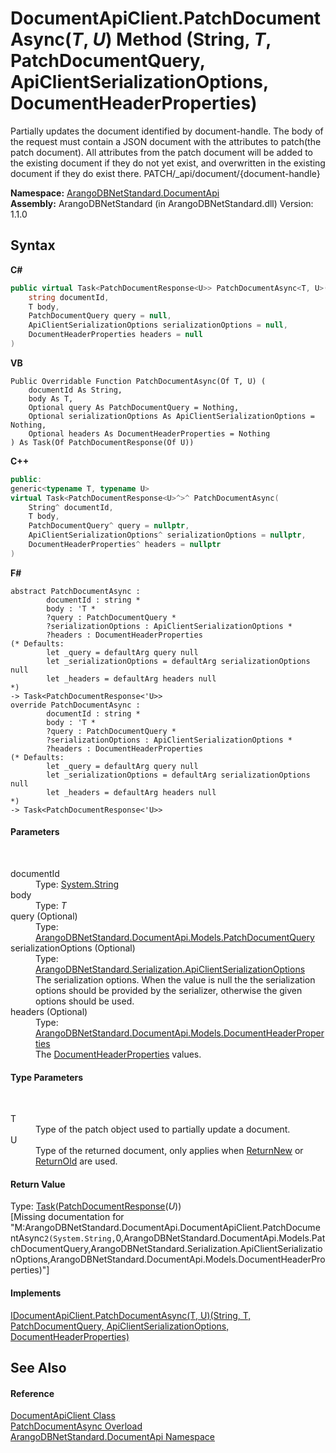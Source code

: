 # DocumentApiClient.PatchDocumentAsync(*T*, *U*) Method (String, *T*, PatchDocumentQuery, ApiClientSerializationOptions, DocumentHeaderProperties)
 

Partially updates the document identified by document-handle. The body of the request must contain a JSON document with the attributes to patch(the patch document). All attributes from the patch document will be added to the existing document if they do not yet exist, and overwritten in the existing document if they do exist there. PATCH/_api/document/{document-handle}

**Namespace:**&nbsp;<a href="927cb31f-380a-2bf4-a1ca-09ab720e232b">ArangoDBNetStandard.DocumentApi</a><br />**Assembly:**&nbsp;ArangoDBNetStandard (in ArangoDBNetStandard.dll) Version: 1.1.0

## Syntax

**C#**<br />
``` C#
public virtual Task<PatchDocumentResponse<U>> PatchDocumentAsync<T, U>(
	string documentId,
	T body,
	PatchDocumentQuery query = null,
	ApiClientSerializationOptions serializationOptions = null,
	DocumentHeaderProperties headers = null
)

```

**VB**<br />
``` VB
Public Overridable Function PatchDocumentAsync(Of T, U) ( 
	documentId As String,
	body As T,
	Optional query As PatchDocumentQuery = Nothing,
	Optional serializationOptions As ApiClientSerializationOptions = Nothing,
	Optional headers As DocumentHeaderProperties = Nothing
) As Task(Of PatchDocumentResponse(Of U))
```

**C++**<br />
``` C++
public:
generic<typename T, typename U>
virtual Task<PatchDocumentResponse<U>^>^ PatchDocumentAsync(
	String^ documentId, 
	T body, 
	PatchDocumentQuery^ query = nullptr, 
	ApiClientSerializationOptions^ serializationOptions = nullptr, 
	DocumentHeaderProperties^ headers = nullptr
)
```

**F#**<br />
``` F#
abstract PatchDocumentAsync : 
        documentId : string * 
        body : 'T * 
        ?query : PatchDocumentQuery * 
        ?serializationOptions : ApiClientSerializationOptions * 
        ?headers : DocumentHeaderProperties 
(* Defaults:
        let _query = defaultArg query null
        let _serializationOptions = defaultArg serializationOptions null
        let _headers = defaultArg headers null
*)
-> Task<PatchDocumentResponse<'U>> 
override PatchDocumentAsync : 
        documentId : string * 
        body : 'T * 
        ?query : PatchDocumentQuery * 
        ?serializationOptions : ApiClientSerializationOptions * 
        ?headers : DocumentHeaderProperties 
(* Defaults:
        let _query = defaultArg query null
        let _serializationOptions = defaultArg serializationOptions null
        let _headers = defaultArg headers null
*)
-> Task<PatchDocumentResponse<'U>> 
```


#### Parameters
&nbsp;<dl><dt>documentId</dt><dd>Type: <a href="https://docs.microsoft.com/dotnet/api/system.string" target="_blank" rel="noopener noreferrer">System.String</a><br /></dd><dt>body</dt><dd>Type: *T*<br /></dd><dt>query (Optional)</dt><dd>Type: <a href="442eea5f-16c6-db24-4d23-8801e0d33eeb">ArangoDBNetStandard.DocumentApi.Models.PatchDocumentQuery</a><br /></dd><dt>serializationOptions (Optional)</dt><dd>Type: <a href="4d2cfe44-8a3a-2efb-e814-c882bbee3e85">ArangoDBNetStandard.Serialization.ApiClientSerializationOptions</a><br />The serialization options. When the value is null the the serialization options should be provided by the serializer, otherwise the given options should be used.</dd><dt>headers (Optional)</dt><dd>Type: <a href="ec926014-3226-807e-03cf-3e590a993eb8">ArangoDBNetStandard.DocumentApi.Models.DocumentHeaderProperties</a><br />The <a href="ec926014-3226-807e-03cf-3e590a993eb8">DocumentHeaderProperties</a> values.</dd></dl>

#### Type Parameters
&nbsp;<dl><dt>T</dt><dd>Type of the patch object used to partially update a document.</dd><dt>U</dt><dd>Type of the returned document, only applies when <a href="2a88ae3b-0c69-e5c0-787e-5a346a84e9d4">ReturnNew</a> or <a href="29c7a66d-824f-708e-a066-bb4f01fc4c5a">ReturnOld</a> are used.</dd></dl>

#### Return Value
Type: <a href="https://docs.microsoft.com/dotnet/api/system.threading.tasks.task-1" target="_blank" rel="noopener noreferrer">Task</a>(<a href="4b6daef7-1148-0edc-6f22-0e7492fedec1">PatchDocumentResponse</a>(*U*))<br />\[Missing <returns> documentation for "M:ArangoDBNetStandard.DocumentApi.DocumentApiClient.PatchDocumentAsync``2(System.String,``0,ArangoDBNetStandard.DocumentApi.Models.PatchDocumentQuery,ArangoDBNetStandard.Serialization.ApiClientSerializationOptions,ArangoDBNetStandard.DocumentApi.Models.DocumentHeaderProperties)"\]

#### Implements
<a href="8c5cf74f-6c5e-5ac2-666b-d0508b0d6cbf">IDocumentApiClient.PatchDocumentAsync(T, U)(String, T, PatchDocumentQuery, ApiClientSerializationOptions, DocumentHeaderProperties)</a><br />

## See Also


#### Reference
<a href="cd42246b-93a7-65bc-606d-b54b1f465670">DocumentApiClient Class</a><br /><a href="81e424e9-4a98-d0ec-ddbb-c66fdd6989bc">PatchDocumentAsync Overload</a><br /><a href="927cb31f-380a-2bf4-a1ca-09ab720e232b">ArangoDBNetStandard.DocumentApi Namespace</a><br />